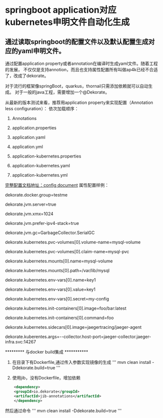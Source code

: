 # springboot application对应kubernetes申明文件自动化生成

## 通过读取springboot的配置文件以及默认配置生成对应的yaml申明文件。

通过配置application property或者annotation在编译时生成yaml文件。随着工程的发展，
不仅仅是支持annotion，而且也支持属性配置所有叫做ap4k已经不合适了，改成了dekorate。

对于流行的框架像springBoot，quarkus，thornail只需添加依赖就可以自动生成。
对于一般的java工程，需要增加一个@Dekorate。

从最新的版本测试来看，推荐用application property来实现配置（Annotation less configuration）：
依次加载顺序：

1. Annotations

2. application.properties

3. application.yaml

4. application.yml

5. application-kubernetes.properties

6. application-kubernetes.yaml

7. application-kubernetes.yml


[完整配置文档地址：config document](https://github.com/dekorateio/dekorate/blob/master/assets/config.md)
属性配置样例：

dekorate.docker.group=testme

dekorate.jvm.server=true

dekorate.jvm.xmx=1024

dekorate.jvm.prefer-ipv4-stack=true

dekorate.jvm.gc=GarbageCollector.SerialGC

dekorate.kubernetes.pvc-volumes[0].volume-name=mysql-volume

dekorate.kubernetes.pvc-volumes[0].claim-name=mysql-pvc

dekorate.kubernetes.mounts[0].name=mysql-volume

dekorate.kubernetes.mounts[0].path=/var/lib/mysql

dekorate.kubernetes.env-vars[0].name=key1

dekorate.kubernetes.env-vars[0].value=key1

dekorate.kubernetes.env-vars[0].secret=my-config

dekorate.kubernetes.init-containers[0].image=foo/bar:latest

dekorate.kubernetes.init-containers[0].command=foo

dekorate.kubernetes.sidecars[0].image=jaegertracing/jaeger-agent

dekorate.kuberentes.args=--collector.host-port=jaeger-collector.jaeger-infra.svc:14267

********* 与docker build集成 ***********

1. 在目录下有Dockerfile,通过传入参数实现镜像的生成
    ''' mvn clean install -Ddekorate.build=true '''

2. 使用jib，没有Dockerfile，增加依赖

```xml
    <dependency>
    <groupId>io.dekorate</groupId>
    <artifactId>jib-annotations</artifactId>
    </dependency>

```

然后通过命令
 ''' mvn clean install -Ddekorate.build=true '''
